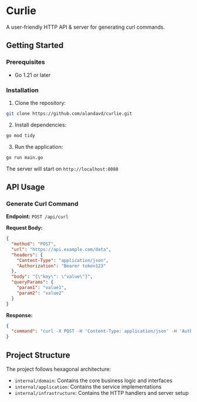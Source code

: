 # Curlie

A user-friendly HTTP API & server for generating curl commands.

## Getting Started

### Prerequisites

- Go 1.21 or later

### Installation

1. Clone the repository:

```bash
git clone https://github.com/alandavd/curlie.git
```

2. Install dependencies:

```bash
go mod tidy
```

3. Run the application:

```bash
go run main.go
```

The server will start on `http://localhost:8080`

## API Usage

### Generate Curl Command

**Endpoint:** `POST /api/curl`

**Request Body:**

```json
{
  "method": "POST",
  "url": "https://api.example.com/data",
  "headers": {
    "Content-Type": "application/json",
    "Authorization": "Bearer token123"
  },
  "body": "{\"key\": \"value\"}",
  "queryParams": {
    "param1": "value1",
    "param2": "value2"
  }
}
```

**Response:**

```json
{
  "command": "curl -X POST -H 'Content-Type: application/json' -H 'Authorization: Bearer token123' -d '{\"key\": \"value\"}' 'https://api.example.com/data?param1=value1&param2=value2'"
}
```

## Project Structure

The project follows hexagonal architecture:

- `internal/domain`: Contains the core business logic and interfaces
- `internal/application`: Contains the service implementations
- `internal/infrastructure`: Contains the HTTP handlers and server setup
